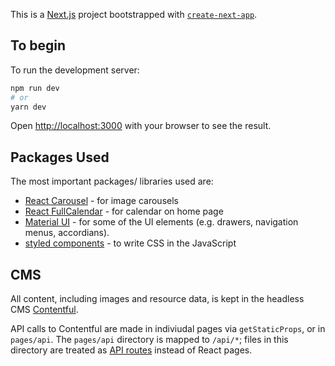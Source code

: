 This is a [Next.js](https://nextjs.org/) project bootstrapped with [`create-next-app`](https://github.com/vercel/next.js/tree/canary/packages/create-next-app).

## To begin

To run the development server:

```bash
npm run dev
# or
yarn dev
```

Open [http://localhost:3000](http://localhost:3000) with your browser to see the result.

## Packages Used

The most important packages/ libraries used are: 

- [React Carousel](https://react-multi-carousel.surge.sh/) - for image carousels
- [React FullCalendar](https://fullcalendar.io/) - for calendar on home page
- [Material UI](https://mui.com/material-ui/getting-started/overview/) - for some of the UI elements (e.g. drawers, navigation menus, accordians).
- [styled components](https://styled-components.com/) - to write CSS in the JavaScript

## CMS

All content, including images and resource data, is kept in the headless CMS [Contentful](https://www.contentful.com/). 

API calls to Contentful are made in indiviudal pages via `getStaticProps`, or in `pages/api`. The `pages/api` directory is mapped to `/api/*`; files in this directory are treated as [API routes](https://nextjs.org/docs/api-routes/introduction) instead of React pages.